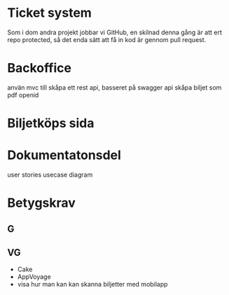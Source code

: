 # Ticket system

Som i dom andra projekt jobbar vi GitHub, en skilnad denna gång är att ert repo protected, så det enda sätt att få in kod är gennom pull request.


# Backoffice 
använ mvc till skåpa ett rest api, basseret på swagger api
skåpa biljet som pdf
openid

# Biljetköps sida



# Dokumentatonsdel
user stories
usecase diagram

# Betygskrav
## G


## VG
* Cake
* AppVoyage
* visa hur man kan kan skanna biljetter med mobilapp
